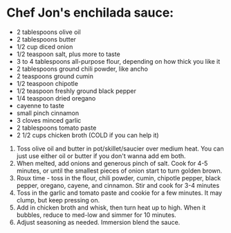 # Chef Jon's enchilada sauce:

* 2 tablespoons olive oil
* 2 tablespoons butter
* 1/2 cup diced onion
* 1/2 teaspoon salt, plus more to taste
* 3 to 4 tablespoons all-purpose flour, depending on how thick you like it
* 2 tablespoons ground chili powder, like ancho
* 2 teaspoons ground cumin
* 1/2 teaspoon chipotle
* 1/2 teaspoon freshly ground black pepper
* 1/4 teaspoon dried oregano
* cayenne to taste
* small pinch cinnamon
* 3 cloves minced garlic
* 2 tablespoons tomato paste
* 2 1/2 cups chicken broth (COLD if you can help it)

1. Toss olive oil and butter in pot/skillet/saucier over medium heat. You can just use either oil or butter if you don't wanna add em both.
2. When melted, add onions and generous pinch of salt. Cook for 4-5 minutes, or until the smallest pieces of onion start to turn golden brown.
3. Roux time - toss in the flour, chili powder, cumin, chipotle pepper, black pepper, oregano, cayene, and cinnamon. Stir and cook for 3-4 minutes
4. Toss in the garlic and tomato paste and cookie for a few minutes. It may clump, but keep pressing on.
5. Add in chicken broth and whisk, then turn heat up to high. When it bubbles, reduce to med-low and simmer for 10 minutes.
6. Adjust seasoning as needed. Immersion blend the sauce.
